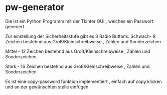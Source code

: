# pw-generator

Die ist ein Python Programm mit der Tkinter GUI , welches ein Passwort generiert . 

Zur einstellung der Sicherheitsstufe gibt es 3 Radio Buttons:
Schwach- 8 Zeichen bestehnd aus Groß/Kleinschreibweise , Zahlen und Sonderzeichen 

Mittel - 12 Zeichen bestehnd aus Groß/Kleinschreibweise , Zahlen und Sonderzeichen

Stark  - 16 Zeichen bestehnd aus Groß/Kleinschreibweise , Zahlen und Sonderzeichen

Es ist eine copy-password funktion implementiert , einfach auf copy klicken und an der gewünschten stelle einfügen
